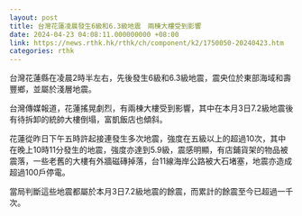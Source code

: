 ```yaml
---
layout: post
title: 台灣花蓮凌晨發生6級和6.3級地震　兩棟大樓受到影響
date: 2024-04-23 04:08:11.000000000 +08:00
link: https://news.rthk.hk/rthk/ch/component/k2/1750050-20240423.htm
categories: rthk
---
```


台灣花蓮縣在凌晨2時半左右，先後發生6級和6.3級地震，震央位於東部海域和壽豐鄉，並屬於淺層地震。

台灣傳媒報道，花蓮搖晃劇烈，有兩棟大樓受到影響，其中在本月3日7.2級地震後有待拆卸的統帥大樓倒塌，富凱飯店也傾斜。

花蓮從昨日下午五時許起接連發生多次地震，強度在五級以上的超過10次，其中在晚上10時11分發生的地震，強度亦達到5.9級，震感明顯，有店鋪貨架的物品被震落，一些老舊的大樓有外牆磁磚掉落，台11線海岸公路被大石堵塞，地震亦造成超過100戶停電。

當局判斷這些地震都屬於本月3日7.2級地震的餘震，而累計的餘震至今已超過一千次。
